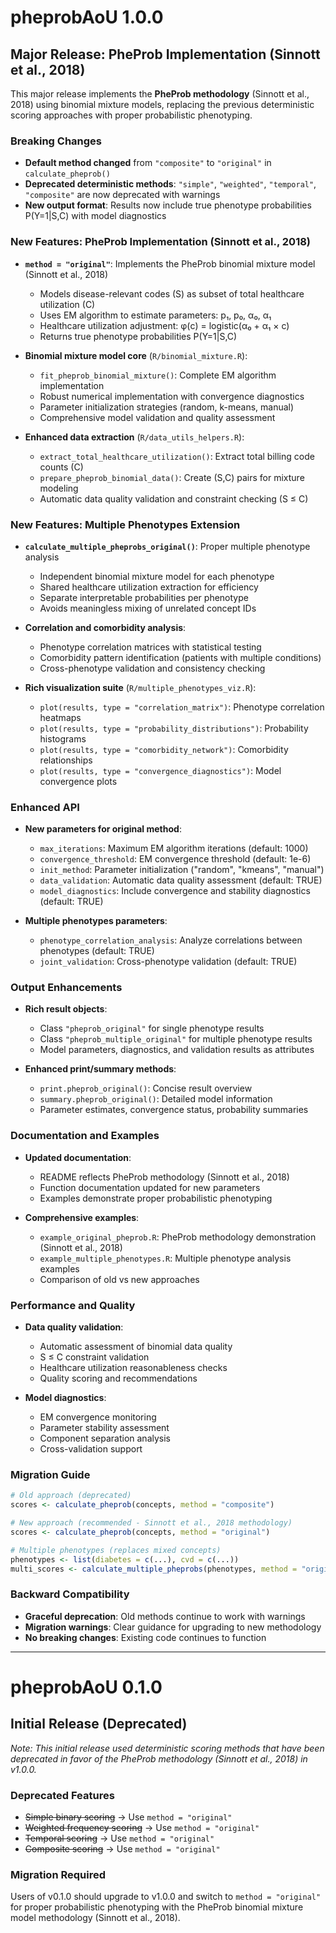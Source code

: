 # pheprobAoU 1.0.0

## Major Release: PheProb Implementation (Sinnott et al., 2018)

This major release implements the **PheProb methodology** (Sinnott et al., 2018) using binomial mixture models, replacing the previous deterministic scoring approaches with proper probabilistic phenotyping.

### Breaking Changes

* **Default method changed** from `"composite"` to `"original"` in `calculate_pheprob()`
* **Deprecated deterministic methods**: `"simple"`, `"weighted"`, `"temporal"`, `"composite"` are now deprecated with warnings
* **New output format**: Results now include true phenotype probabilities P(Y=1|S,C) with model diagnostics

### New Features: PheProb Implementation (Sinnott et al., 2018)

* **`method = "original"`**: Implements the PheProb binomial mixture model (Sinnott et al., 2018)
  - Models disease-relevant codes (S) as subset of total healthcare utilization (C)
  - Uses EM algorithm to estimate parameters: p₁, p₀, α₀, α₁
  - Healthcare utilization adjustment: φ(c) = logistic(α₀ + α₁ × c)
  - Returns true phenotype probabilities P(Y=1|S,C)

* **Binomial mixture model core** (`R/binomial_mixture.R`):
  - `fit_pheprob_binomial_mixture()`: Complete EM algorithm implementation
  - Robust numerical implementation with convergence diagnostics
  - Parameter initialization strategies (random, k-means, manual)
  - Comprehensive model validation and quality assessment

* **Enhanced data extraction** (`R/data_utils_helpers.R`):
  - `extract_total_healthcare_utilization()`: Extract total billing code counts (C)
  - `prepare_pheprob_binomial_data()`: Create (S,C) pairs for mixture modeling
  - Automatic data quality validation and constraint checking (S ≤ C)

### New Features: Multiple Phenotypes Extension

* **`calculate_multiple_pheprobs_original()`**: Proper multiple phenotype analysis
  - Independent binomial mixture model for each phenotype
  - Shared healthcare utilization extraction for efficiency
  - Separate interpretable probabilities per phenotype
  - Avoids meaningless mixing of unrelated concept IDs

* **Correlation and comorbidity analysis**:
  - Phenotype correlation matrices with statistical testing
  - Comorbidity pattern identification (patients with multiple conditions)
  - Cross-phenotype validation and consistency checking

* **Rich visualization suite** (`R/multiple_phenotypes_viz.R`):
  - `plot(results, type = "correlation_matrix")`: Phenotype correlation heatmaps
  - `plot(results, type = "probability_distributions")`: Probability histograms
  - `plot(results, type = "comorbidity_network")`: Comorbidity relationships
  - `plot(results, type = "convergence_diagnostics")`: Model convergence plots

### Enhanced API

* **New parameters for original method**:
  - `max_iterations`: Maximum EM algorithm iterations (default: 1000)
  - `convergence_threshold`: EM convergence threshold (default: 1e-6)
  - `init_method`: Parameter initialization ("random", "kmeans", "manual")
  - `data_validation`: Automatic data quality assessment (default: TRUE)
  - `model_diagnostics`: Include convergence and stability diagnostics (default: TRUE)

* **Multiple phenotypes parameters**:
  - `phenotype_correlation_analysis`: Analyze correlations between phenotypes (default: TRUE)
  - `joint_validation`: Cross-phenotype validation (default: TRUE)

### Output Enhancements

* **Rich result objects**:
  - Class `"pheprob_original"` for single phenotype results
  - Class `"pheprob_multiple_original"` for multiple phenotype results
  - Model parameters, diagnostics, and validation results as attributes

* **Enhanced print/summary methods**:
  - `print.pheprob_original()`: Concise result overview
  - `summary.pheprob_original()`: Detailed model information
  - Parameter estimates, convergence status, probability summaries

### Documentation and Examples

* **Updated documentation**:
  - README reflects PheProb methodology (Sinnott et al., 2018)
  - Function documentation updated for new parameters
  - Examples demonstrate proper probabilistic phenotyping

* **Comprehensive examples**:
  - `example_original_pheprob.R`: PheProb methodology demonstration (Sinnott et al., 2018)
  - `example_multiple_phenotypes.R`: Multiple phenotype analysis examples
  - Comparison of old vs new approaches

### Performance and Quality

* **Data quality validation**:
  - Automatic assessment of binomial data quality
  - S ≤ C constraint validation
  - Healthcare utilization reasonableness checks
  - Quality scoring and recommendations

* **Model diagnostics**:
  - EM convergence monitoring
  - Parameter stability assessment
  - Component separation analysis
  - Cross-validation support

### Migration Guide

```r
# Old approach (deprecated)
scores <- calculate_pheprob(concepts, method = "composite")

# New approach (recommended - Sinnott et al., 2018 methodology)
scores <- calculate_pheprob(concepts, method = "original")

# Multiple phenotypes (replaces mixed concepts)
phenotypes <- list(diabetes = c(...), cvd = c(...))
multi_scores <- calculate_multiple_pheprobs(phenotypes, method = "original")
```

### Backward Compatibility

* **Graceful deprecation**: Old methods continue to work with warnings
* **Migration warnings**: Clear guidance for upgrading to new methodology
* **No breaking changes**: Existing code continues to function

---

# pheprobAoU 0.1.0

## Initial Release (Deprecated)

*Note: This initial release used deterministic scoring methods that have been deprecated in favor of the PheProb methodology (Sinnott et al., 2018) in v1.0.0.*

### Deprecated Features

* ~~Simple binary scoring~~ → Use `method = "original"` 
* ~~Weighted frequency scoring~~ → Use `method = "original"`
* ~~Temporal scoring~~ → Use `method = "original"`
* ~~Composite scoring~~ → Use `method = "original"`

### Migration Required

Users of v0.1.0 should upgrade to v1.0.0 and switch to `method = "original"` for proper probabilistic phenotyping with the PheProb binomial mixture model methodology (Sinnott et al., 2018).